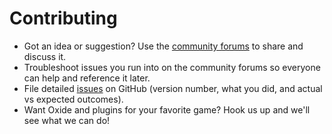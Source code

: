 # Contributing

 * Got an idea or suggestion? Use the [community forums](http://oxidemod.org/) to share and discuss it.
 * Troubleshoot issues you run into on the community forums so everyone can help and reference it later.
 * File detailed [issues](https://github.com/OxideMod/Oxide/issues) on GitHub (version number, what you did, and actual vs expected outcomes).
 * Want Oxide and plugins for your favorite game? Hook us up and we'll see what we can do!
